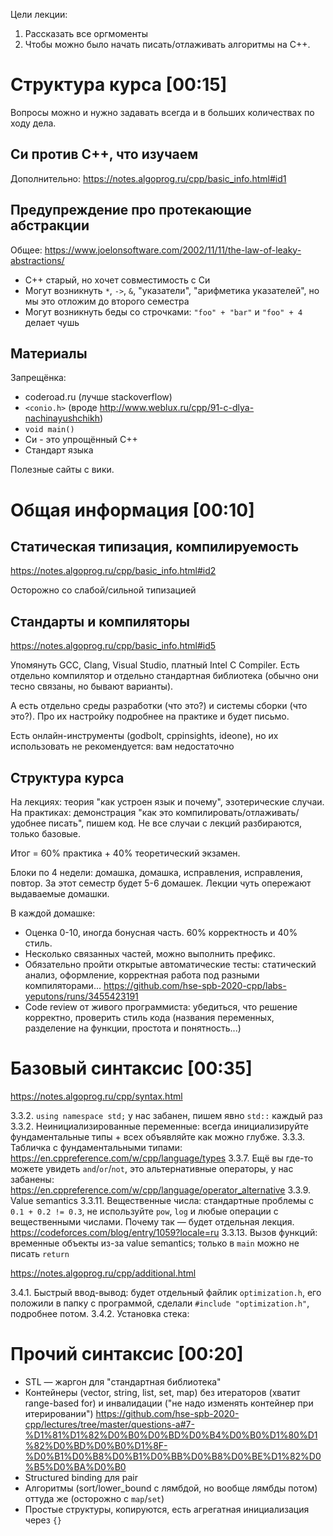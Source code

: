 Цели лекции:

1. Рассказать все оргмоменты
2. Чтобы можно было начать писать/отлаживать алгоритмы на C++.

# Структура курса [00:15]
Вопросы можно и нужно задавать всегда и в больших количествах по ходу дела.

## Си против C++, что изучаем
Дополнительно: https://notes.algoprog.ru/cpp/basic_info.html#id1

## Предупреждение про протекающие абстракции
Общее: https://www.joelonsoftware.com/2002/11/11/the-law-of-leaky-abstractions/

* C++ старый, но хочет совместимость с Си
* Могут возникнуть `*`, `->`, `&`, "указатели", "арифметика указателей", но мы это отложим до второго семестра
* Могут возникнуть беды со строчками: `"foo" + "bar"` и `"foo" + 4` делает чушь

## Материалы
Запрещёнка:
* coderoad.ru (лучше stackoverflow)
* `<conio.h>` (вроде http://www.weblux.ru/cpp/91-c-dlya-nachinayushchikh)
* `void main()`
* Си - это упрощённый C++
* Стандарт языка

Полезные сайты с вики.

# Общая информация [00:10]
## Статическая типизация, компилируемость
https://notes.algoprog.ru/cpp/basic_info.html#id2

Осторожно со слабой/сильной типизацией

## Стандарты и компиляторы
https://notes.algoprog.ru/cpp/basic_info.html#id5

Упомянуть GCC, Clang, Visual Studio, платный Intel C Compiler.
Есть отдельно компилятор и отдельно стандартная библиотека (обычно они тесно связаны, но бывают варианты).

А есть отдельно среды разработки (что это?) и системы сборки (что это?).
Про их настройку подробнее на практике и будет письмо.

Есть онлайн-инструменты (godbolt, cppinsights, ideone), но их использовать
не рекомендуется: вам недостаточно

## Структура курса
На лекциях: теория "как устроен язык и почему", эзотерические случаи.
На практиках: демонстрация "как это компилировать/отлаживать/удобнее писать", пишем код.
Не все случаи с лекций разбираются, только базовые.

Итог = 60% практика + 40% теоретический экзамен.

Блоки по 4 недели: домашка, домашка, исправления, исправления, повтор.
За этот семестр будет 5-6 домашек.
Лекции чуть опережают выдаваемые домашки.

В каждой домашке:

* Оценка 0-10, иногда бонусная часть. 60% корректность и 40% стиль.
* Несколько связанных частей, можно выполнить префикс.
* Обязательно пройти открытые автоматические тесты: статический анализ, оформление, корректная работа под разными компиляторами...
  https://github.com/hse-spb-2020-cpp/labs-yeputons/runs/3455423191
* Code review от живого программиста: убедиться, что решение корректно, проверить стиль кода (названия переменных, разделение на функции, простота и понятность...)

# Базовый синтаксис [00:35]
https://notes.algoprog.ru/cpp/syntax.html

3.3.2. `using namespace std;` у нас забанен, пишем явно `std::` каждый раз
3.3.2. Неинициализированные переменные: всегда инициализируйте фундаментальные типы + всех объявляйте как можно глубже.
3.3.3. Табличка с фундаментальными типами: https://en.cppreference.com/w/cpp/language/types
3.3.7. Ещё вы где-то можете увидеть `and`/`or`/`not`, это альтернативные операторы, у нас забанены: https://en.cppreference.com/w/cpp/language/operator_alternative
3.3.9. Value semantics
3.3.11. Вещественные числа: стандартные проблемы с `0.1 + 0.2 != 0.3`, не используйте `pow`, `log` и любые операции с вещественными числами. Почему так — будет отдельная лекция.
  https://codeforces.com/blog/entry/1059?locale=ru
3.3.13. Вызов функций: временные объекты из-за value semantics; только в `main` можно не писать `return`

https://notes.algoprog.ru/cpp/additional.html

3.4.1. Быстрый ввод-вывод: будет отдельный файлик `optimization.h`, его положили в папку с программой, сделали `#include "optimization.h"`, подробнее потом.
3.4.2. Установка стека: 

# Прочий синтаксис [00:20]
* STL — жаргон для "стандартная библиотека"
* Контейнеры (vector, string, list, set, map) без итераторов (хватит range-based for) и инвалидации ("не надо изменять контейнер при итерировании")
https://github.com/hse-spb-2020-cpp/lectures/tree/master/questions-a#7-%D1%81%D1%82%D0%B0%D0%BD%D0%B4%D0%B0%D1%80%D1%82%D0%BD%D0%B0%D1%8F-%D0%B1%D0%B8%D0%B1%D0%BB%D0%B8%D0%BE%D1%82%D0%B5%D0%BA%D0%B0
* Structured binding для pair
* Алгоритмы (sort/lower_bound с лямбдой, но вообще лямбды потом) оттуда же (осторожно с `map`/`set`)
* Простые структуры, копируются, есть агрегатная инициализация через `{}`
